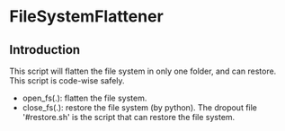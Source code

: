 # FileSystemFlattener
## Introduction
This script will flatten the file system in only one folder, and can restore. This script is code-wise safely.
* open_fs(.): flatten the file system.
* close_fs(.): restore the file system (by python).
The dropout file '#restore.sh' is the script that can restore the file system.
